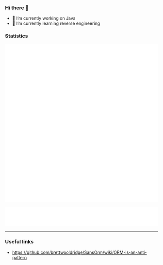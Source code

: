 ### Hi there 👋

- 🔭 I’m currently working on Java
- 🌱 I’m currently learning reverse engineering

<!--
**TranNgocKhoa/TranNgocKhoa** is a ✨ _special_ ✨ repository because its `README.md` (this file) appears on your GitHub profile.

Here are some ideas to get you started:

- 🔭 I’m currently working on ...
- 🌱 I’m currently learning ...
- 👯 I’m looking to collaborate on ...
- 🤔 I’m looking for help with ...
- 💬 Ask me about ...
- 📫 How to reach me: ...
- 😄 Pronouns: ...
- ⚡ Fun fact: ...
-->

### Statistics

![General Statistics](/general.svg)

![Achievements](/achievements.svg)


---

### Useful links
- https://github.com/brettwooldridge/SansOrm/wiki/ORM-is-an-anti-pattern
